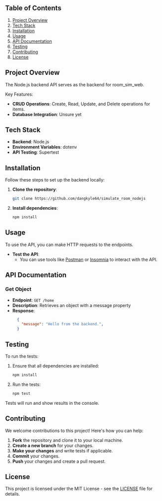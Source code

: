 ## Table of Contents
1. [Project Overview](#project-overview)
2. [Tech Stack](#tech-stack)
3. [Installation](#installation)
4. [Usage](#usage)
5. [API Documentation](#api-documentation)
6. [Testing](#testing)
7. [Contributing](#contributing)
8. [License](#license)

## Project Overview

The Node.js backend API serves as the backend for room_sim_web.

Key Features:
- **CRUD Operations**: Create, Read, Update, and Delete operations for items.
- **Database Integration**: Unsure yet

## Tech Stack

- **Backend**: Node.js
- **Environment Variables**: dotenv
- **API Testing**: Supertest

## Installation

Follow these steps to set up the backend locally:

1. **Clone the repository**:
   ```bash
   git clone https://github.com/dangkyle64/simulate_room_nodejs
   ```

2. **Install dependencies**:
   ```bash
   npm install
   ```

## Usage

To use the API, you can make HTTP requests to the endpoints.

- **Test the API**:
  - You can use tools like [Postman](https://www.postman.com/) or [Insomnia](https://insomnia.rest/) to interact with the API.

## API Documentation

### Get Object
- **Endpoint**: `GET /home`
- **Description**: Retrieves an object with a message property
- **Response**:
  ```json
    {
      "message": "Hello from the backend.",
    }
  ```

## Testing

To run the tests:

1. Ensure that all dependencies are installed:
   ```bash
   npm install
   ```

2. Run the tests:
   ```bash
   npm test
   ```

Tests will run and show results in the console.

## Contributing

We welcome contributions to this project! Here's how you can help:

1. **Fork** the repository and clone it to your local machine.
2. **Create a new branch** for your changes.
3. **Make your changes** and write tests if applicable.
4. **Commit** your changes.
5. **Push** your changes and create a pull request.

## License

This project is licensed under the MIT License - see the [LICENSE](LICENSE) file for details.
